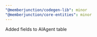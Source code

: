 ```yaml
---
"@memberjunction/codegen-lib": minor
"@memberjunction/core-entities": minor
---
```


Added fields to AIAgent table
